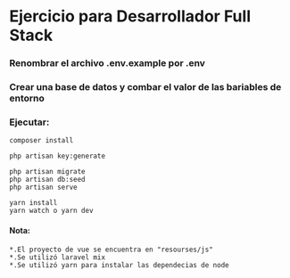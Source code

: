 # Ejercicio para Desarrollador Full Stack

### Renombrar el archivo .env.example por .env
### Crear una base de datos y combar el valor de las bariables de entorno
### Ejecutar:
```
composer install

php artisan key:generate

php artisan migrate
php artisan db:seed
php artisan serve

yarn install
yarn watch o yarn dev
```


#### Nota:
    *.El proyecto de vue se encuentra en "resourses/js"
    *.Se utilizó laravel mix
    *.Se utilizó yarn para instalar las dependecias de node
